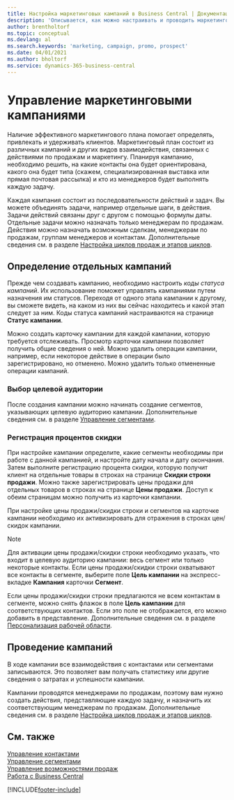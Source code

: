 ```yaml
---
title: Настройка маркетинговых кампаний в Business Central | Документация Майкрософт
description: 'Описывается, как можно настраивать и проводить маркетинговые кампании в Business Central, чтобы помочь выявить и привлечь потенциальных клиентов, а также сохранить существующих.'
author: brentholtorf
ms.topic: conceptual
ms.devlang: al
ms.search.keywords: 'marketing, campaign, promo, prospect'
ms.date: 04/01/2021
ms.author: bholtorf
ms.service: dynamics-365-business-central
---
```

# Управление маркетинговыми кампаниями
Наличие эффективного маркетингового плана помогает определять, привлекать и удерживать клиентов. Маркетинговый план состоит из различных кампаний и других видов взаимодействия, связанных с действиями по продажам и маркетингу. Планируя кампанию, необходимо решить, на какие контакты она будет ориентирована, какого она будет типа (скажем, специализированная выставка или прямая почтовая рассылка) и кто из менеджеров будет выполнять каждую задачу.

Каждая кампания состоит из последовательности действий и задач. Вы можете объединять задачи, например отдельные шаги, в действия. Задачи действий связаны друг с другом с помощью формулы даты. Отдельные задачи можно назначать только менеджерам по продажам. Действия можно назначать возможным сделкам, менеджерам по продажам, группам менеджеров и контактам. Дополнительные сведения см. в разделе [Настройка циклов продаж и этапов циклов](marketing-how-setup-opportunity-sales-cycles-stages.md).

## Определение отдельных кампаний
Прежде чем создавать кампанию, необходимо настроить *коды статуса кампаний*. Их использование поможет управлять кампаниями путем назначения им статусов. Переходя от одного этапа кампании к другому, вы сможете видеть, на каком из них вы сейчас находитесь и какой этап следует за ним. Коды статуса кампаний настраиваются на странице **Статус кампании**.

Можно создать карточку кампании для каждой кампании, которую требуется отслеживать. Просмотр карточки кампании позволяет получить общие сведения о ней.
Можно удалить операции кампании, например, если некоторое действие в операции было зарегистрировано, но отменено. Можно удалить только отмененные операции кампаний.

### Выбор целевой аудитории
После создания кампании можно начинать создание сегментов, указывающих целевую аудиторию кампании. Дополнительные сведения см. в разделе [Управление сегментами](marketing-segments.md).

### Регистрация процентов скидки
При настройке кампании определите, какие сегменты необходимы при работе с данной кампанией, и настройте дату начала и дату окончания. Затем выполните регистрацию процента скидки, которую получит клиент на отдельные товары в строках на странице **Скидки строки продажи**. Можно также зарегистрировать цены продажи для отдельных товаров в строках на странице **Цены продажи**. Доступ к обеим страницам можно получить из карточки кампании.

 При настройке цены продажи/скидки строки и сегментов на карточке кампании необходимо их активизировать для отражения в строках цен/скидок кампании.

> [!NOTE]  
>   Для активации цены продажи/скидки строки необходимо указать, что входит в целевую аудиторию кампании: весь сегмент или только некоторые контакты. Если цены продажи/скидки строки охватывают все контакты в сегменте, выберите поле **Цель кампании** на экспресс-вкладке **Кампания** карточки **Сегмент**.

Если цены продажи/скидки строки предлагаются не всем контактам в сегменте, можно снять флажок в поле **Цель кампании** для соответствующих контактов. Если это поле не отображается, его можно добавить в представление. Дополнительные сведения см. в разделе [Персонализация рабочей области](ui-personalization-user.md).

## Проведение кампаний
В ходе кампании все взаимодействия с контактами или сегментами записываются. Это позволяет вам получать статистику или другие сведения о затратах и успешности кампании.

Кампании проводятся менеджерами по продажам, поэтому вам нужно создать действия, представляющие каждую задачу, и назначить их соответствующим менеджерам по продажам. Дополнительные сведения см. в разделе [Настройка циклов продаж и этапов циклов](marketing-how-setup-opportunity-sales-cycles-stages.md).

## См. также
[Управление контактами](marketing-contacts.md)  
[Управление сегментами](marketing-segments.md)  
[Управление возможностями продаж](marketing-manage-sales-opportunities.md)  
[Работа с Business Central](ui-work-product.md)  


[!INCLUDE[footer-include](includes/footer-banner.md)]
